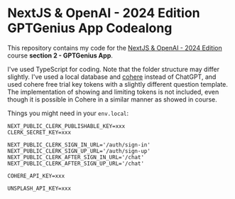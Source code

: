 # NextJS & OpenAI - 2024 Edition GPTGenius App Codealong

This repository contains my code for the [NextJS & OpenAI - 2024 Edition](https://www.udemy.com/course/nextjs-open-ai/) course **section 2 - GPTGenius App**.

I've used TypeScript for coding. Note that the folder structure may differ slightly. I've used a local database and [cohere](https://cohere.com/) instead of ChatGPT, and used cohere free trial key tokens with a slightly different question template. The implementation of showing and limiting tokens is not included, even though it is possible in Cohere in a similar manner as showed in course.

Things you might need in your `env.local`:

```dotenv
NEXT_PUBLIC_CLERK_PUBLISHABLE_KEY=xxx
CLERK_SECRET_KEY=xxx

NEXT_PUBLIC_CLERK_SIGN_IN_URL='/auth/sign-in'
NEXT_PUBLIC_CLERK_SIGN_UP_URL='/auth/sign-up'
NEXT_PUBLIC_CLERK_AFTER_SIGN_IN_URL='/chat'
NEXT_PUBLIC_CLERK_AFTER_SIGN_UP_URL='/chat'

COHERE_API_KEY=xxx

UNSPLASH_API_KEY=xxx
```
